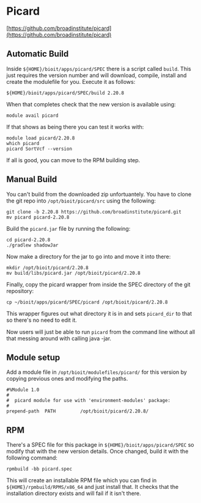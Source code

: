 # Picard

[https://github.com/broadinstitute/picard](https://github.com/broadinstitute/picard)

## Automatic Build

Inside `${HOME}/bioit/apps/picard/SPEC` there is a script called `build`. This just requires the version number and will download, compile, install and create the modulefile for you. Execute it as follows:

    ${HOME}/bioit/apps/picard/SPEC/build 2.20.8

When that completes check that the new version is available using:

    module avail picard

If that shows as being there you can test it works with:

    module load picard/2.20.8
    which picard
    picard SortVcf --version

If all is good, you can move to the RPM building step.

## Manual Build

You can't build from the downloaded zip unfortuantely. You have to clone the git repo into `/opt/bioit/picard/src` using the following:

    git clone -b 2.20.8 https://github.com/broadinstitute/picard.git
    mv picard picard-2.20.8

Build the `picard.jar` file by running the following:

    cd picard-2.20.8
    ./gradlew shadowJar

Now make a directory for the jar to go into and move it into there:

    mkdir /opt/bioit/picard/2.20.8
    mv build/libs/picard.jar /opt/bioit/picard/2.20.8

Finally, copy the picard wrapper from inside the SPEC directory of the git repository:

    cp ~/bioit/apps/picard/SPEC/picard /opt/bioit/picard/2.20.8

This wrapper figures out what directory it is in and sets `picard_dir` to that so there's no need to edit it.

Now users will just be able to run `picard` from the command line without all that messing around with calling java -jar.

## Module setup

Add a module file in `/opt/bioit/modulefiles/picard/` for this version by copying previous ones and modifying the paths.

    #%Module 1.0
    #
    #  picard module for use with 'environment-modules' package:
    #
    prepend-path  PATH         /opt/bioit/picard/2.20.8/

## RPM

There's a SPEC file for this package in `${HOME}/bioit/apps/picard/SPEC` so modify that with the new version details. Once changed, build it with the following command:

    rpmbuild -bb picard.spec

This will create an installable RPM file which you can find in `${HOME}/rpmbuild/RPMS/x86_64` and just install that. It checks that the installation directory exists and will fail if it isn't there.
